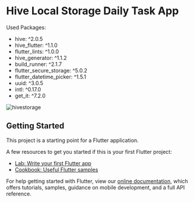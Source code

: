 # Hive Local Storage Daily Task App

Used Packages:
  - hive: ^2.0.5
  - hive_flutter: ^1.1.0
  - flutter_lints: ^1.0.0
  - hive_generator: ^1.1.2
  - build_runner: ^2.1.7
  - flutter_secure_storage: ^5.0.2
  - flutter_datetime_picker: ^1.5.1
  - uuid: ^3.0.5
  - intl: ^0.17.0
  - get_it: ^7.2.0

![hivestorage](https://user-images.githubusercontent.com/70916991/151047803-caea07fc-023b-4ab0-92b8-0a8afba59d87.gif)


## Getting Started

This project is a starting point for a Flutter application.

A few resources to get you started if this is your first Flutter project:

- [Lab: Write your first Flutter app](https://flutter.dev/docs/get-started/codelab)
- [Cookbook: Useful Flutter samples](https://flutter.dev/docs/cookbook)

For help getting started with Flutter, view our
[online documentation](https://flutter.dev/docs), which offers tutorials,
samples, guidance on mobile development, and a full API reference.
